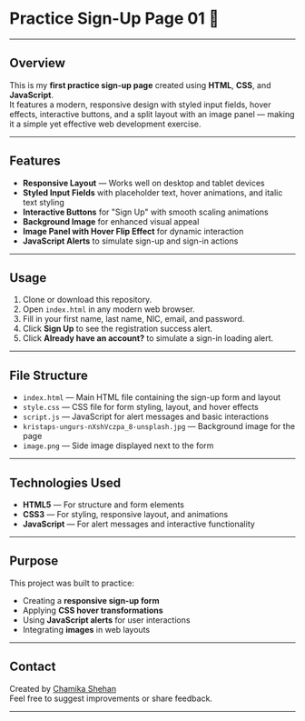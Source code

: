 # Practice Sign-Up Page 01 📝

---

## Overview

This is my **first practice sign-up page** created using **HTML**, **CSS**, and **JavaScript**.  
It features a modern, responsive design with styled input fields, hover effects, interactive buttons, and a split layout with an image panel — making it a simple yet effective web development exercise.

---

## Features

- **Responsive Layout** — Works well on desktop and tablet devices  
- **Styled Input Fields** with placeholder text, hover animations, and italic text styling  
- **Interactive Buttons** for "Sign Up" with smooth scaling animations  
- **Background Image** for enhanced visual appeal  
- **Image Panel with Hover Flip Effect** for dynamic interaction  
- **JavaScript Alerts** to simulate sign-up and sign-in actions

---

## Usage

1. Clone or download this repository.  
2. Open `index.html` in any modern web browser.  
3. Fill in your first name, last name, NIC, email, and password.  
4. Click **Sign Up** to see the registration success alert.  
5. Click **Already have an account?** to simulate a sign-in loading alert.

---

## File Structure

- `index.html` — Main HTML file containing the sign-up form and layout  
- `style.css` — CSS file for form styling, layout, and hover effects  
- `script.js` — JavaScript for alert messages and basic interactions  
- `kristaps-ungurs-nXshVczpa_8-unsplash.jpg` — Background image for the page  
- `image.png` — Side image displayed next to the form

---

## Technologies Used

- **HTML5** — For structure and form elements  
- **CSS3** — For styling, responsive layout, and animations  
- **JavaScript** — For alert messages and interactive functionality

---

## Purpose

This project was built to practice:
- Creating a **responsive sign-up form**
- Applying **CSS hover transformations**
- Using **JavaScript alerts** for user interactions
- Integrating **images** in web layouts

---

## Contact

Created by [Chamika Shehan](https://github.com/chamika987)  
Feel free to suggest improvements or share feedback.

---
